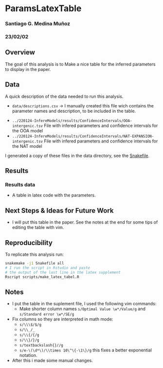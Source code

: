# ParamsLatexTable
### Santiago G. Medina Muñoz
### 23/02/02

## Overview

The goal of this analysis is to Make a nice table for the inferred parameters to display in the paper.

## Data

A quick description of the data needed to run this analysis.

* `data/descriptions.csv` -> I manually created this file wich contains
  the parameter names and description, to be included in the table.
- `../220124-InfereModels/results/ConfidenceIntervals/OOA-intergenic.tsv`
  File with infered parameters and confidence intervals for the OOA model
- `../220124-InfereModels/results/ConfidenceIntervals/NAT-EXPANSION-intergenic.tsv`
  File with infered parameters and confidence intervals for the NAT model

I generated a copy of these files in the data directory, see the
[Snakefile](./Snakefile).


## Results

### Results data

* A table in latex code with the parameters. 



## Next Steps & Ideas for Future Work

* I will put this table in the paper.
See the notes at the end for some tips of editing
the table with vim.


## Reproducibility

To replicate this analysis run:

```bash
snakemake -j1 Snakefile all
# I run the script in Rstudio and paste
# the output of the last line in the latex supplement
Rscript scripts/make_latex_tabel.R
```


## Notes

- I put the table in the suplement file, I used the following vim commands:
	* Make shorter column names `s/Optimal Value \w*/Value/g` and `s/Standard error \w*/SE/g`
- Fix columns so they are interpreted in math mode:
	* `s/\\\$/$/g`
	* `s/\\_/_`
	* `s/\\{/{/g`
	* `s/\\}/}/g`
	* `s/textbackslash{}//g`
	* `s/e-\(\d*\)/\\times 10\^\{-\1\}/g` this fixes a better exponential notation.
- After this i made some manual changes.


